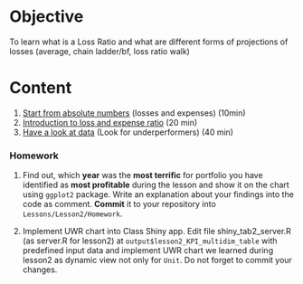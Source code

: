 # Objective
To learn what is a Loss Ratio and what are different forms of projections of losses (average, chain ladder/bf, loss ratio walk)

# Content
1) [Start from absolute numbers](Support/L2_losses_and_expenses.md) (losses and expenses) (10min)
2) [Introduction to loss and expense ratio](Support/L2_loss_and_expense_ratio.md) (20 min)
3) [Have a look at data](Support/L2_visualisation.md) (Look for underperformers) (40 min)

### Homework
1) Find out, which __year__ was the __most terrific__ for portfolio you have identified as __most profitable__ during the lesson and show it on the chart using `ggplot2` package. Write an explanation about your findings into the code as comment. __Commit__ it to your repository into `Lessons/Lesson2/Homework`.

2) Implement UWR chart into Class Shiny app. 
Edit file shiny_tab2_server.R (as server.R for lesson2) at `output$lesson2_KPI_multidim_table` with predefined input data and implement UWR chart we learned during lesson2 as dynamic view not only for `Unit`. Do not forget to commit your changes.
